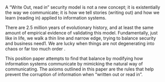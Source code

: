 A “Write Out, read in” security model is not a new concept; it is existentially the way we communicate; it is how we tell stories (writing out) and how we learn (reading in) applied to information systems. 

There are 2.5 million years of evolutionary history, and at least the same amount of empirical evidence of validating this model. Fundamentally, just like in life, we walk a thin line and narrow edge, trying to balance security and business need1. We are lucky when things are not degenerating into chaos or far too much order . 

This position paper attempts to find that balance by modifying how information systems communicate by mimicking the natural way of communicating. The axioms outlined in this paper are the rules that help prevent the corruption of information when “written out or read in”.
